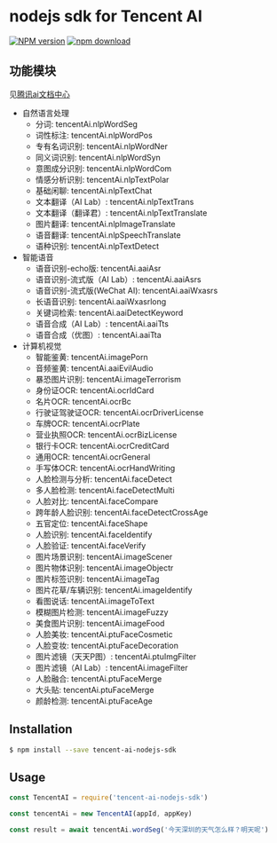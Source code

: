 nodejs sdk for Tencent AI
===========

[![NPM version][npm-image]][npm-url]
[![npm download][download-image]][download-url]

[npm-image]: https://img.shields.io/npm/v/tencent-ai-nodejs-sdk.svg?style=flat-square
[npm-url]: https://npmjs.org/package/tencent-ai-nodejs-sdk
[download-image]: https://img.shields.io/npm/dm/tencent-ai-nodejs-sdk.svg?style=flat-square
[download-url]: https://npmjs.org/package/tencent-ai-nodejs-sdk

## 功能模块
见[腾讯ai文档中心](http://ai.qq.com/doc/index.shtml)

- 自然语言处理
  - 分词: tencentAi.nlpWordSeg
  - 词性标注: tencentAi.nlpWordPos
  - 专有名词识别: tencentAi.nlpWordNer
  - 同义词识别: tencentAi.nlpWordSyn
  - 意图成分识别: tencentAi.nlpWordCom
  - 情感分析识别: tencentAi.nlpTextPolar
  - 基础闲聊: tencentAi.nlpTextChat
  - 文本翻译（AI Lab）: tencentAi.nlpTextTrans
  - 文本翻译（翻译君）: tencentAi.nlpTextTranslate
  - 图片翻译: tencentAi.nlpImageTranslate
  - 语音翻译: tencentAi.nlpSpeechTranslate
  - 语种识别: tencentAi.nlpTextDetect
- 智能语音
  - 语音识别-echo版: tencentAi.aaiAsr
  - 语音识别-流式版（AI Lab）: tencentAi.aaiAsrs
  - 语音识别-流式版(WeChat AI): tencentAi.aaiWxasrs
  - 长语音识别: tencentAi.aaiWxasrlong
  - 关键词检索: tencentAi.aaiDetectKeyword
  - 语音合成（AI Lab）: tencentAi.aaiTts
  - 语音合成（优图）: tencentAi.aaiTta
- 计算机视觉
  - 智能鉴黄: tencentAi.imagePorn
  - 音频鉴黄: tencentAi.aaiEvilAudio
  - 暴恐图片识别: tencentAi.imageTerrorism
  - 身份证OCR: tencentAi.ocrIdCard
  - 名片OCR: tencentAi.ocrBc
  - 行驶证驾驶证OCR: tencentAi.ocrDriverLicense
  - 车牌OCR: tencentAi.ocrPlate
  - 营业执照OCR: tencentAi.ocrBizLicense
  - 银行卡OCR: tencentAi.ocrCreditCard
  - 通用OCR: tencentAi.ocrGeneral
  - 手写体OCR: tencentAi.ocrHandWriting
  - 人脸检测与分析: tencentAi.faceDetect
  - 多人脸检测: tencentAi.faceDetectMulti
  - 人脸对比: tencentAi.faceCompare
  - 跨年龄人脸识别: tencentAi.faceDetectCrossAge
  - 五官定位: tencentAi.faceShape
  - 人脸识别: tencentAi.faceIdentify
  - 人脸验证: tencentAi.faceVerify
  - 图片场景识别: tencentAi.imageScener
  - 图片物体识别: tencentAi.imageObjectr
  - 图片标签识别: tencentAi.imageTag
  - 图片花草/车辆识别: tencentAi.imageIdentify
  - 看图说话: tencentAi.imageToText
  - 模糊图片检测: tencentAi.imageFuzzy
  - 美食图片识别: tencentAi.imageFood
  - 人脸美妆: tencentAi.ptuFaceCosmetic
  - 人脸变妆: tencentAi.ptuFaceDecoration
  - 图片滤镜（天天P图）: tencentAi.ptuImgFilter
  - 图片滤镜（AI Lab）: tencentAi.imageFilter
  - 人脸融合: tencentAi.ptuFaceMerge
  - 大头贴: tencentAi.ptuFaceMerge
  - 颜龄检测: tencentAi.ptuFaceAge

## Installation
```sh
$ npm install --save tencent-ai-nodejs-sdk
```

## Usage
```js
const TencentAI = require('tencent-ai-nodejs-sdk')

const tencentAi = new TencentAI(appId, appKey)

const result = await tencentAi.wordSeg('今天深圳的天气怎么样？明天呢')

```
